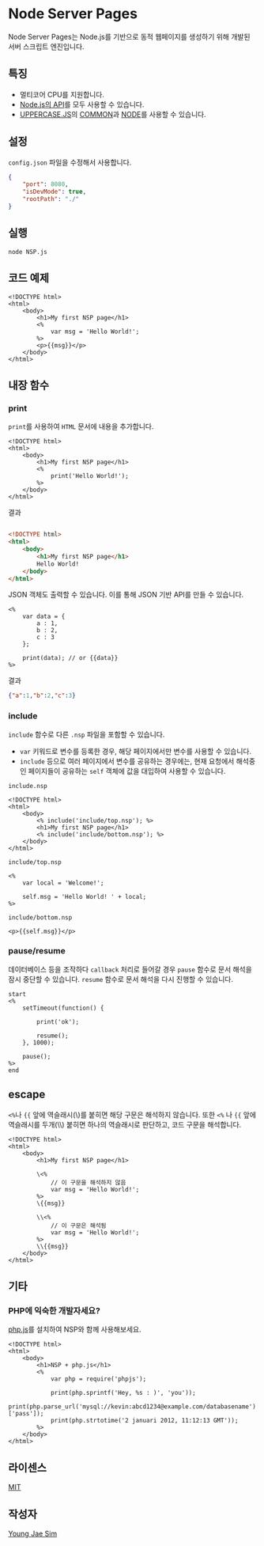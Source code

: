 # Node Server Pages
Node Server Pages는 Node.js를 기반으로 동적 웹페이지를 생성하기 위해 개발된 서버 스크립트 엔진입니다.

## 특징
- 멀티코어 CPU를 지원합니다.
- [Node.js의 API](https://nodejs.org/api/)를 모두 사용할 수 있습니다.
- [UPPERCASE.JS](https://github.com/Hanul/UPPERCASE.JS)의 [COMMON](https://github.com/Hanul/UPPERCASE.JS/blob/master/DOC/UPPERCASE.JS-COMMON.md)과 [NODE](https://github.com/Hanul/UPPERCASE.JS/blob/master/DOC/UPPERCASE.JS-NODE.md)를 사용할 수 있습니다.

## 설정
`config.json` 파일을 수정해서 사용합니다.
```json
{
	"port": 8080,
	"isDevMode": true,
	"rootPath": "./"
}
```

## 실행
```
node NSP.js
```

## 코드 예제
```nsp
<!DOCTYPE html>
<html>
	<body>
		<h1>My first NSP page</h1>
		<%
			var msg = 'Hello World!';
		%>
		<p>{{msg}}</p>
	</body>
</html>
```

## 내장 함수
### print
`print`를 사용하여 `HTML` 문서에 내용을 추가합니다.
```nsp
<!DOCTYPE html>
<html>
	<body>
		<h1>My first NSP page</h1>
		<%
			print('Hello World!');
		%>
	</body>
</html>
```
결과
```html

<!DOCTYPE html>
<html>
	<body>
		<h1>My first NSP page</h1>
		Hello World!
	</body>
</html>
```

JSON 객체도 출력할 수 있습니다. 이를 통해 JSON 기반 API를 만들 수 있습니다.
```nsp
<%
	var data = {
		a : 1,
		b : 2,
		c : 3
	};
	
	print(data); // or {{data}}
%>
```
결과
```json
{"a":1,"b":2,"c":3}
```

### include
`include` 함수로 다른 `.nsp` 파일을 포함할 수 있습니다.
- `var` 키워드로 변수를 등록한 경우, 해당 페이지에서만 변수를 사용할 수 있습니다.
- `include` 등으로 여러 페이지에서 변수를 공유하는 경우에는, 현재 요청에서 해석중인 페이지들이 공유하는 `self` 객체에 값을 대입하여 사용할 수 있습니다.

`include.nsp`
```nsp
<!DOCTYPE html>
<html>
	<body>
		<% include('include/top.nsp'); %>
		<h1>My first NSP page</h1>
		<% include('include/bottom.nsp'); %>
	</body>
</html>
```

`include/top.nsp`
```nsp
<%
	var local = 'Welcome!';
	
	self.msg = 'Hello World! ' + local;
%>
```

`include/bottom.nsp`
```nsp
<p>{{self.msg}}</p>
```

### pause/resume
데이터베이스 등을 조작하다 `callback` 처리로 들어갈 경우 `pause` 함수로 문서 해석을 잠시 중단할 수 있습니다. `resume` 함수로 문서 해석을 다시 진행할 수 있습니다.
```nsp
start
<%
	setTimeout(function() {
	
		print('ok');
		
		resume();
	}, 1000);
	
	pause();
%>
end
```

## escape
`<%`나 `{{` 앞에 역슬래시(\\)를 붙히면 해당 구문은 해석하지 않습니다. 또한 `<%` 나 `{{` 앞에 역슬래시를 두개(\\\\) 붙히면 하나의 역슬래시로 판단하고, 코드 구문을 해석합니다.
```nsp
<!DOCTYPE html>
<html>
	<body>
		<h1>My first NSP page</h1>
		
		\<%
			// 이 구문을 해석하지 않음
			var msg = 'Hello World!';
		%>
		\{{msg}}
		
		\\<%
			// 이 구문은 해석됨
			var msg = 'Hello World!';
		%>
		\\{{msg}}
	</body>
</html>
```

## 기타
### PHP에 익숙한 개발자세요?
[php.js](https://github.com/kvz/phpjs)를 설치하여 NSP와 함께 사용해보세요.
```nsp
<!DOCTYPE html>
<html>
	<body>
		<h1>NSP + php.js</h1>
		<%
			var php = require('phpjs');
			
			print(php.sprintf('Hey, %s : )', 'you'));
			print(php.parse_url('mysql://kevin:abcd1234@example.com/databasename')['pass']);
			print(php.strtotime('2 januari 2012, 11:12:13 GMT'));
		%>
	</body>
</html>
```

## 라이센스
[MIT](../../LICENSE)

## 작성자
[Young Jae Sim](https://github.com/Hanul)